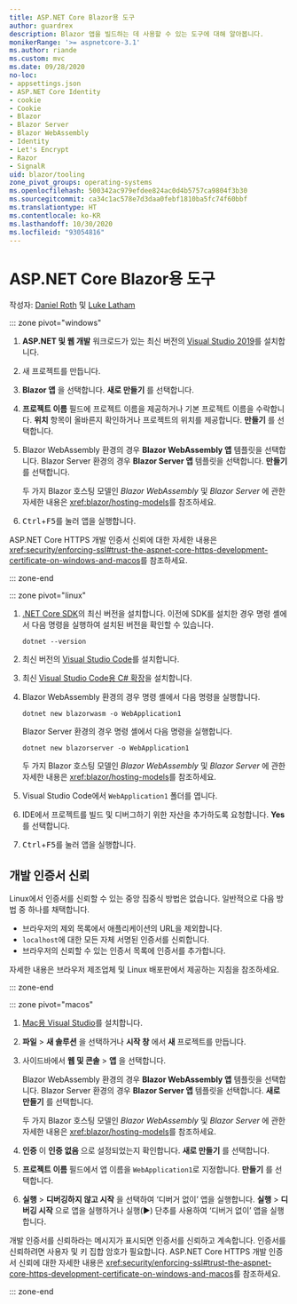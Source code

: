 ```yaml
---
title: ASP.NET Core Blazor용 도구
author: guardrex
description: Blazor 앱을 빌드하는 데 사용할 수 있는 도구에 대해 알아봅니다.
monikerRange: '>= aspnetcore-3.1'
ms.author: riande
ms.custom: mvc
ms.date: 09/28/2020
no-loc:
- appsettings.json
- ASP.NET Core Identity
- cookie
- Cookie
- Blazor
- Blazor Server
- Blazor WebAssembly
- Identity
- Let's Encrypt
- Razor
- SignalR
uid: blazor/tooling
zone_pivot_groups: operating-systems
ms.openlocfilehash: 500342ac979efdee824ac0d4b5757ca9804f3b30
ms.sourcegitcommit: ca34c1ac578e7d3daa0febf1810ba5fc74f60bbf
ms.translationtype: HT
ms.contentlocale: ko-KR
ms.lasthandoff: 10/30/2020
ms.locfileid: "93054816"
---
```

# <a name="tooling-for-aspnet-core-no-locblazor"></a>ASP.NET Core Blazor용 도구

작성자: [Daniel Roth](https://github.com/danroth27) 및 [Luke Latham](https://github.com/guardrex)

::: zone pivot="windows"

1. **ASP.NET 및 웹 개발** 워크로드가 있는 최신 버전의 [Visual Studio 2019](https://visualstudio.microsoft.com/downloads/)를 설치합니다.

1. 새 프로젝트를 만듭니다.

1. **Blazor 앱** 을 선택합니다. **새로 만들기** 를 선택합니다.

1. **프로젝트 이름** 필드에 프로젝트 이름을 제공하거나 기본 프로젝트 이름을 수락합니다. **위치** 항목이 올바른지 확인하거나 프로젝트의 위치를 제공합니다. **만들기** 를 선택합니다.

1. Blazor WebAssembly 환경의 경우 **Blazor WebAssembly 앱** 템플릿을 선택합니다. Blazor Server 환경의 경우 **Blazor Server 앱** 템플릿을 선택합니다. **만들기** 를 선택합니다.

   두 가지 Blazor 호스팅 모델인 *Blazor WebAssembly* 및 *Blazor Server* 에 관한 자세한 내용은 <xref:blazor/hosting-models>를 참조하세요.

1. <kbd>Ctrl</kbd>+<kbd>F5</kbd>를 눌러 앱을 실행합니다.

ASP.NET Core HTTPS 개발 인증서 신뢰에 대한 자세한 내용은 <xref:security/enforcing-ssl#trust-the-aspnet-core-https-development-certificate-on-windows-and-macos>를 참조하세요.

::: zone-end

::: zone pivot="linux"

1. [.NET Core SDK](https://dotnet.microsoft.com/download)의 최신 버전을 설치합니다. 이전에 SDK를 설치한 경우 명령 셸에서 다음 명령을 실행하여 설치된 버전을 확인할 수 있습니다.

   ```dotnetcli
   dotnet --version
   ```

1. 최신 버전의 [Visual Studio Code](https://code.visualstudio.com)를 설치합니다.

1. 최신 [Visual Studio Code용 C# 확장](https://marketplace.visualstudio.com/items?itemName=ms-dotnettools.csharp)을 설치합니다.

1. Blazor WebAssembly 환경의 경우 명령 셸에서 다음 명령을 실행합니다.

   ```dotnetcli
   dotnet new blazorwasm -o WebApplication1
   ```

   Blazor Server 환경의 경우 명령 셸에서 다음 명령을 실행합니다.

   ```dotnetcli
   dotnet new blazorserver -o WebApplication1
   ```

   두 가지 Blazor 호스팅 모델인 *Blazor WebAssembly* 및 *Blazor Server* 에 관한 자세한 내용은 <xref:blazor/hosting-models>를 참조하세요.

1. Visual Studio Code에서 `WebApplication1` 폴더를 엽니다.

1. IDE에서 프로젝트를 빌드 및 디버그하기 위한 자산을 추가하도록 요청합니다. **Yes** 를 선택합니다.

1. <kbd>Ctrl</kbd>+<kbd>F5</kbd>를 눌러 앱을 실행합니다.

## <a name="trust-a-development-certificate"></a>개발 인증서 신뢰

Linux에서 인증서를 신뢰할 수 있는 중앙 집중식 방법은 없습니다. 일반적으로 다음 방법 중 하나를 채택합니다.

* 브라우저의 제외 목록에서 애플리케이션의 URL을 제외합니다.
* `localhost`에 대한 모든 자체 서명된 인증서를 신뢰합니다.
* 브라우저의 신뢰할 수 있는 인증서 목록에 인증서를 추가합니다.

자세한 내용은 브라우저 제조업체 및 Linux 배포판에서 제공하는 지침을 참조하세요.

::: zone-end

::: zone pivot="macos"

1. [Mac용 Visual Studio](https://visualstudio.microsoft.com/vs/mac/)를 설치합니다.

1. **파일** > **새 솔루션** 을 선택하거나 **시작 창** 에서 **새** 프로젝트를 만듭니다.

1. 사이드바에서 **웹 및 콘솔** > **앱** 을 선택합니다.

   Blazor WebAssembly 환경의 경우 **Blazor WebAssembly 앱** 템플릿을 선택합니다. Blazor Server 환경의 경우 **Blazor Server 앱** 템플릿을 선택합니다. **새로 만들기** 를 선택합니다.

   두 가지 Blazor 호스팅 모델인 *Blazor WebAssembly* 및 *Blazor Server* 에 관한 자세한 내용은 <xref:blazor/hosting-models>를 참조하세요.

1. **인증** 이 **인증 없음** 으로 설정되었는지 확인합니다. **새로 만들기** 를 선택합니다.

1. **프로젝트 이름** 필드에서 앱 이름을 `WebApplication1`로 지정합니다. **만들기** 를 선택합니다.

1. **실행** > **디버깅하지 않고 시작** 을 선택하여 ‘디버거 없이’ 앱을 실행합니다. **실행** > **디버깅 시작** 으로 앱을 실행하거나 실행(&#9654;) 단추를 사용하여 ‘디버거 없이’ 앱을 실행합니다.

개발 인증서를 신뢰하라는 메시지가 표시되면 인증서를 신뢰하고 계속합니다. 인증서를 신뢰하려면 사용자 및 키 집합 암호가 필요합니다. ASP.NET Core HTTPS 개발 인증서 신뢰에 대한 자세한 내용은 <xref:security/enforcing-ssl#trust-the-aspnet-core-https-development-certificate-on-windows-and-macos>를 참조하세요.

::: zone-end
